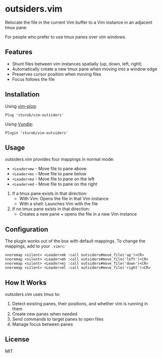 # outsiders.vim

Relocate the file in the current Vim buffer to a Vim instance in an adjacent tmux pane.

For people who prefer to use tmux panes over vim windows.

## Features

- Shunt files between vim instances spatially (up, down, left, right)
- Automatically create a new tmux pane when moving into a window edge
- Preserves cursor position when moving files
- Focus follows the file

## Installation

Using [vim-plug](https://github.com/junegunn/vim-plug):
```viml
Plug 'sturob/vim-outsiders'
```

Using [Vundle](https://github.com/VundleVim/Vundle.vim):
```viml
Plugin 'sturob/vim-outsiders'
```

## Usage

outsiders.vim provides four mappings in normal mode:

- `<Leader>mw` - Move file to pane above
- `<Leader>ms` - Move file to pane below
- `<Leader>ma` - Move file to pane on the left
- `<Leader>md` - Move file to pane on the right

1. If a tmux pane exists in that direction:
   - With Vim: Opens the file in that Vim instance
   - With a shell: Launches Vim with the file
2. If no tmux pane exists in that direction:
   - Creates a new pane + opens the file in a new Vim instance

## Configuration

The plugin works out of the box with default mappings. To change the mappings, add to your `.vimrc`:

```viml
nnoremap <silent> <Leader>mk :call outsiders#move_file('up')<CR>
nnoremap <silent> <Leader>mh :call outsiders#move_file('left')<CR>
nnoremap <silent> <Leader>mj :call outsiders#move_file('down')<CR>
nnoremap <silent> <Leader>ml :call outsiders#move_file('right')<CR>
```

## How It Works

outsiders.vim uses tmux to:
1. Detect existing panes, their positions, and whether vim is running in them
2. Create new panes when needed
3. Send commands to target panes to open files
4. Manage focus between panes

## License

MIT
